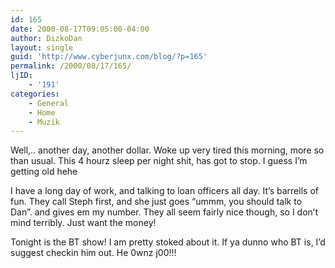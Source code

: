 ```yaml
---
id: 165
date: 2000-08-17T09:05:00-04:00
author: DizkoDan
layout: single
guid: 'http://www.cyberjunx.com/blog/?p=165'
permalink: /2000/08/17/165/
ljID:
    - '191'
categories:
    - General
    - Home
    - Muzik
---
```


Well,.. another day, another dollar. Woke up very tired this morning, more so than usual. This 4 hourz sleep per night shit, has got to stop. I guess I’m getting old hehe

I have a long day of work, and talking to loan officers all day. It’s barrells of fun. They call Steph first, and she just goes “ummm, you should talk to Dan”. and gives em my number. They all seem fairly nice though, so I don’t mind terribly. Just want the money!

Tonight is the BT show! I am pretty stoked about it. If ya dunno who BT is, I’d suggest checkin him out. He 0wnz j00!!!